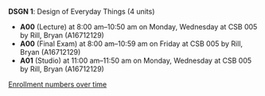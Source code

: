 **DSGN 1**: Design of Everyday Things (4 units)

- **A00** (Lecture) at 8:00 am–10:50 am on Monday, Wednesday at CSB 005 by Rill, Bryan (A16712129)
- **A00** (Final Exam) at 8:00 am–10:59 am on Friday at CSB 005 by Rill, Bryan (A16712129)
- **A01** (Studio) at 11:00 am–11:50 am on Monday, Wednesday at CSB 005 by Rill, Bryan (A16712129)

[Enrollment numbers over time](./DSGN1.tsv)
